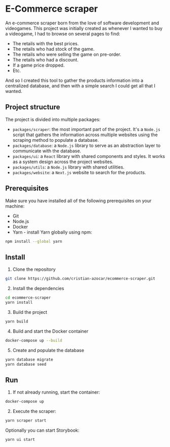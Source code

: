 # E-Commerce scraper

An e-commerce scraper born from the love of software development and videogames.
This project was initially created as whenever I wanted to buy a videogame, I had to browse on several pages to find:

- The retails with the best prices.
- The retails who had stock of the game.
- The retails who were selling the game on pre-order.
- The retails who had a discount.
- If a game price dropped.
- Etc.

And so I created this tool to gather the products information into a centralized database, and then with a simple search I could get all that I wanted.

## Project structure

The project is divided into multiple packages:

- `packages/scraper`: the most important part of the project. It's a `Node.js` script that gathers the information across multiple websites using the scraping method to populate a database.
- `packages/database`: a `Node.js` library to serve as an abstraction layer to communicate with the database.
- `packages/ui`: a `React` library with shared components and styles. It works as a system design across the project websites.
- `packages/utils`: a `Node.js` library with shared utilities.
- `packages/website`: a `Next.js` website to search for the products.

## Prerequisites

Make sure you have installed all of the following prerequisites on your machine:
* Git
* Node.js
* Docker
* Yarn - install Yarn globally using npm:

```bash
npm install --global yarn
```

## Install

1. Clone the repository

```bash
git clone https://github.com/cristian-azocar/ecommerce-scraper.git
```

2. Install the dependencies

```bash
cd ecommerce-scraper
yarn install
```

3. Build the project

```bash
yarn build
```

4. Build and start the Docker container

```bash
docker-compose up --build
```

5. Create and populate the database

```bash
yarn database migrate
yarn database seed
```

## Run

1. If not already running, start the container:

```bash
docker-compose up
```

2. Execute the scraper:

```bash
yarn scraper start
```

Optionally you can start Storybook:

```bash
yarn ui start
```
